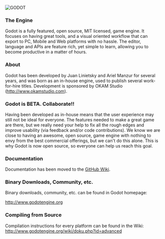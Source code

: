 ![GODOT](/logo.png)

### The Engine

Godot is a fully featured, open source, MIT licensed, game engine. It focuses on having great tools, and a visual oriented workflow that can export to PC, Mobile and Web platforms with no hassle.
The editor, language and APIs are feature rich, yet simple to learn, allowing you to become productive in a matter of hours.

### About

Godot has been developed by Juan Linietsky and Ariel Manzur for several years, and was born as an in-house engine, used to publish several work-for-hire titles.
Development is sponsored by OKAM Studio (http://www.okamstudio.com).

### Godot is BETA. Collaborate!!

Having been developed as in-house means that the user experience may still not be ideal for everyone. The features needed to make a great game are there, but we really need your help to fix all the rough edges and improve usability (via feedback and/or code contributions).
We know we are close to having an awesome, open source, game engine with nothing to envy from the best commercial offerings, but we can't do this alone. This is why Godot is now open source, so everyone can help us reach this goal.

### Documentation

Documentation has been moved to the [GitHub Wiki](https://github.com/okamstudio/godot/wiki).

### Binary Downloads, Community, etc.

Binary downloads, community, etc. can be found in Godot homepage:

http://www.godotengine.org

### Compiling from Source

Compilation instructions for every platform can be found in the Wiki:
http://www.godotengine.org/wiki/doku.php?id=advanced
